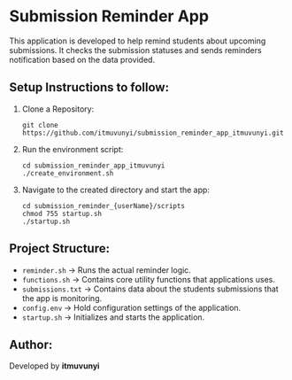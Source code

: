 # Submission Reminder App

This application is developed to help remind students about upcoming submissions. It checks the submission statuses and sends reminders notification based on the data provided.

## Setup Instructions to follow:
1. Clone a Repository:
   ```
   git clone https://github.com/itmuvunyi/submission_reminder_app_itmuvunyi.git
   ```
2. Run the environment script:
   ```
   cd submission_reminder_app_itmuvunyi
   ./create_environment.sh
   ```
3. Navigate to the created directory and start the app:
   ```
   cd submission_reminder_{userName}/scripts
   chmod 755 startup.sh
   ./startup.sh
   ```

## Project Structure:
- `reminder.sh` → Runs the actual reminder logic.
- `functions.sh` → Contains core utility functions that applications uses.
- `submissions.txt` → Contains data about the students submissions that the app is monitoring.
- `config.env` → Hold configuration settings of the application.
- `startup.sh` → Initializes and starts the application.

## Author:
Developed by **itmuvunyi**

